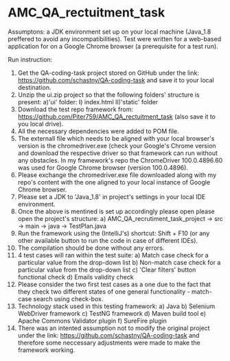 # AMC_QA_rectuitment_task
Assumptons: a JDK environment set up on your local machine (Java_1.8 preffered to avoid any incompatibilities).
Test were written for a web-based application for on a Google Chrome browser (a prerequisite for a test run).

Run instruction:
1) Get the QA-coding-task project stored on GitHub under the link: https://github.com/schastny/QA-coding-task and save it to your local destination.
2) Unzip the ui.zip project so that the following folders' structure is present:
    a)'ui' folder:
      I) index.html
      II)'static' folder
3) Download the test repo framework from: https://github.com/Piter759/AMC_QA_rectuitment_task (also save it to you local drive).
4) All the necessary dependencies were added to POM file.
5) The externall file which needs to be aligned with your local browser's version is the chromedriver.exe (check your Google's Chrome version and download the respective driver so that framework can run without any obstacles. In my framework's repo the ChromeDriver 100.0.4896.60 was used for Google Chrome browser (version 100.0.4896).
6) Please exchange the chromedriver.exe file downloaded along with my repo's content with the one aligned to your local instance of Google Chrome browser.
7) Please set a JDK to 'Java_1.8' in project's settings in your local IDE environment.
8) Once the above is mentined is set up accordingly please open please open the project's structure:
    a) AMC_QA_recrutiment_task_project -> src -> main -> java -> TestPlan.java
9) Run the framework using the (IntelliJ's) shortcut: Shift + F10 (or any other available button to run the code in case of different IDEs).
10) The compilation should be done without any errors.
11) 4 test cases will ran within the test suite:
    a) Match case check for a particular value from the drop-down list
    b) Non-match case check for a particular value from the drop-down list
    c) 'Clear filters' button functional check
    d) Emails validity check
12) Please consider the two first test cases as a one due to the fact that they check two different states of one general functionality - match-case search using check-box.
13) Technology stack used in this testing framework:
    a) Java
    b) Selenium WebDriver framework
    c) TestNG framework
    d) Maven build tool
    e) Apache Commons Validator plugin
    f) SureFire plugin
 14) There was an intented assumption not to modify the original project under the link: https://github.com/schastny/QA-coding-task and therefore some neccessary adjustments were made to make the framework working.
 
